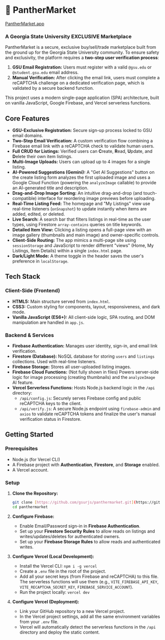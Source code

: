 # 🐾 PantherMarket

[PantherMarket.app](https://www.panthermarket.app/)

### A Georgia State University EXCLUSIVE Marketplace

PantherMarket is a secure, exclusive buy/sell/trade marketplace built from the ground up for the Georgia State University community. To ensure safety and exclusivity, the platform requires a **two-step user verification process**:
1.  **GSU Email Registration:** Users must register with a valid `@gsu.edu` or `@student.gsu.edu` email address.
2.  **Manual Verification:** After clicking the email link, users must complete a reCAPTCHA challenge on a dedicated verification page, which is validated by a secure backend function.

This project uses a modern single-page application (SPA) architecture, built on vanilla JavaScript, Google Firebase, and Vercel serverless functions.



## Core Features

* **GSU-Exclusive Registration:** Secure sign-up process locked to GSU email domains.
* **Two-Step Email Verification:** A custom verification flow combining a Firebase email link with a reCAPTCHA check to validate human users.
* **Full CRUD for Listings:** Verified users can **C**reate, **R**ead, **U**pdate, and **D**elete their own item listings.
* **Multi-Image Uploads:** Users can upload up to 4 images for a single listing.
* **AI-Powered Suggestions (Gemini):** A "Get AI Suggestions" button on the create listing form analyzes the first uploaded image and uses a Google Cloud Function (powering the `analyzeImage` callable) to provide an AI-generated title and description.
* **Drag-and-Drop Image Sorting:** An intuitive drag-and-drop (and touch-compatible) interface for reordering image previews before uploading.
* **Real-Time Listing Feed:** The homepage and "My Listings" view use real-time listeners (`onSnapshot`) to update instantly when items are added, edited, or deleted.
* **Live Search:** A search bar that filters listings in real-time as the user types, using Firestore `array-contains` queries on title keywords.
* **Detailed Item View:** Clicking a listing opens a full-page view with an image gallery (thumbnails and main image) and owner-specific controls.
* **Client-Side Routing:** The app mimics a multi-page site using `sessionStorage` and JavaScript to render different "views" (Home, My Listings, Item Details) within a single `index.html` page.
* **Dark/Light Mode:** A theme toggle in the header saves the user's preference in `localStorage`.

## Tech Stack

### Client-Side (Frontend)
* **HTML5:** Main structure served from `index.html`.
* **CSS3:** Custom styling for components, layout, responsiveness, and dark mode.
* **Vanilla JavaScript (ES6+):** All client-side logic, SPA routing, and DOM manipulation are handled in `app.js`.

### Backend & Services
* **Firebase Authentication:** Manages user identity, sign-in, and email link verification.
* **Firestore (Database):** NoSQL database for storing `users` and `listings` collections. Used with real-time listeners.
* **Firebase Storage:** Stores all user-uploaded listing images.
* **Firebase Cloud Functions:** (Not fully shown in files) Powers server-side logic for image processing (creating thumbnails) and the `analyzeImage` AI feature.
* **Vercel Serverless Functions:** Hosts Node.js backend logic in the `/api` directory:
    * `/api/config.js`: Securely serves Firebase config and public reCAPTCHA keys to the client.
    * `/api/verify.js`: A secure Node.js endpoint using `firebase-admin` and `axios` to validate reCAPTCHA tokens and finalize the user's manual verification status in Firestore.

## Getting Started

### Prerequisites
* Node.js (for Vercel CLI)
* A Firebase project with **Authentication**, **Firestore**, and **Storage** enabled.
* A Vercel account.

### Setup

1.  **Clone the Repository:**
    ```bash
    git clone [https://github.com/gsurjs/panthermarket.git](https://github.com/gsurjs/panthermarket.git)
    cd panthermarket
    ```

2.  **Configure Firebase:**
    * Enable Email/Password sign-in in **Firebase Authentication**.
    * Set up your **Firestore Security Rules** to allow reads on listings and writes/updates/deletes for authenticated owners.
    * Set up your **Firebase Storage Rules** to allow reads and authenticated writes.

3.  **Configure Vercel (Local Development):**
    * Install the Vercel CLI: `npm i -g vercel`
    * Create a `.env` file in the root of the project.
    * Add all your secret keys (from Firebase and reCAPTCHA) to this file. The serverless functions will use them (e.g., `VITE_FIREBASE_API_KEY`, `VITE_RECAPTCHA_SECRET_KEY`, `FIREBASE_SERVICE_ACCOUNT`).
    * Run the project locally: `vercel dev`

4.  **Configure Vercel (Deployment):**
    * Link your GitHub repository to a new Vercel project.
    * In the Vercel project settings, add all the same environment variables from your `.env` file.
    * Vercel will automatically detect the serverless functions in the `/api` directory and deploy the static content.
